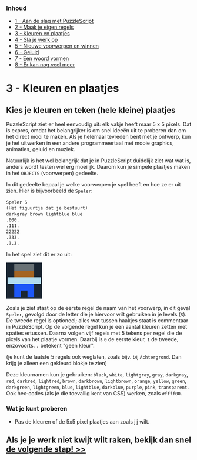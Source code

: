 ### Inhoud

- [1 - Aan de slag met PuzzleScript](1-aan-de-slag-met-puzzlescript.md)
- [2 - Maak je eigen regels](2-maak-je-eigen-regels.md)
- [3 - Kleuren en plaatjes](3-kleuren-en-plaatjes.md)
- [4 - Sla je werk op](4-sla-je-werk-op.md)
- [5 - Nieuwe voorwerpen en winnen](5-nieuwe-voorwerpen-en-winnen.md)
- [6 - Geluid](6-geluid.md)
- [7 - Een woord vormen](7-een-woord-vormen.md)
- [8 - Er kan nog veel meer](8-er-kan-nog-veel-meer.md)

# 3 - Kleuren en plaatjes

## Kies je kleuren en teken (hele kleine) plaatjes

PuzzleScript ziet er heel eenvoudig uit: elk vakje heeft maar 5 x 5 pixels. Dat is expres, omdat het belangrijker is om snel idee&euml;n uit te proberen dan om het direct mooi te maken. Als je helemaal tevreden bent met je ontwerp, kun je het uitwerken in een andere programmeertaal met mooie graphics, animaties, geluid en muziek.

Natuurlijk is het wel belangrijk dat je in PuzzleScript duidelijk ziet wat wat is, anders wordt testen wel erg moeilijk. Daarom kun je simpele plaatjes maken in het `OBJECTS` (voorwerpen) gedeelte.

In dit gedeelte bepaal je welke voorwerpen je spel heeft en hoe ze er uit zien. Hier is bijvoorbeeld de `Speler`:

```
Speler S
(Het figuurtje dat je bestuurt)
darkgray brown lightblue blue
.000.
.111.
22222
.333.
.3.3.
```

In het spel ziet dit er zo uit:

<img src="images/sprite-player.png" alt="Speler-sprite" />

Zoals je ziet staat op de eerste regel de naam van het voorwerp, in dit geval `Speler`, gevolgd door de letter die je hiervoor wilt gebruiken in je levels (`S`). De tweede regel is optioneel; alles wat tussen haakjes staat is commentaar in PuzzleScript. Op de volgende regel kun je een aantal kleuren zetten met spaties ertussen. Daarna volgen vijf regels met 5 tekens per regel die de pixels van het plaatje vormen. Daarbij is `0` de eerste kleur, `1` de tweede, enzovoorts. `.` betekent "geen kleur".

(je kunt de laatste 5 regels ook weglaten, zoals bijv. bij `Achtergrond`. Dan krijg je alleen een gekleurd blokje te zien)

Deze kleurnamen kun je gebruiken: `black`, `white`, `lightgray`, `gray`, `darkgray`, `red`, `darkred`, `lightred`, `brown`, `darkbrown`, `lightbrown`, `orange`, `yellow`, `green`, `darkgreen`, `lightgreen`, `blue`, `lightblue`, `darkblue`, `purple`, `pink`, `transparent`. Ook hex-codes (als je die toevallig kent van CSS) werken, zoals `#ffff00`.

### Wat je kunt proberen ###
- Pas de kleuren of de 5x5 pixel plaatjes aan zoals jij wilt.

## Als je je werk niet kwijt wilt raken, bekijk dan snel [de volgende stap! >>](4-sla-je-werk-op.md)